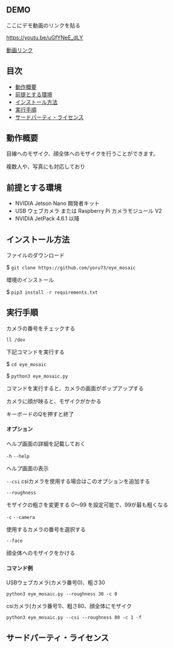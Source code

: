 ## DEMO
ここにデモ動画のリンクを貼る

https://youtu.be/uGfYNeE_dLY


[動画リンク](https://github.com/yoru73/eye_mosaic)


## 目次
- [動作概要](https://github.com/yoru73/eye_mosaic#%E5%8B%95%E4%BD%9C%E6%A6%82%E8%A6%81)
- [前提とする環境](https://github.com/yoru73/eye_mosaic#%E5%89%8D%E6%8F%90%E3%81%A8%E3%81%99%E3%82%8B%E7%92%B0%E5%A2%83)
- [インストール方法](https://github.com/yoru73/eye_mosaic#%E3%82%A4%E3%83%B3%E3%82%B9%E3%83%88%E3%83%BC%E3%83%AB%E6%96%B9%E6%B3%95)
- [実行手順](https://github.com/yoru73/eye_mosaic#%E5%AE%9F%E8%A1%8C%E6%89%8B%E9%A0%86)
- [サードパーティ・ライセンス](https://github.com/yoru73/eye_mosaic#%E5%AE%9F%E8%A1%8C%E6%89%8B%E9%A0%86)


## 動作概要
目線へのモザイク、顔全体へのモザイクを行うことができます。

複数人や、写真にも対応しており


## 前提とする環境

- NVIDIA Jetson Nano 開発者キット
- USB ウェブカメラ または Raspberry Pi カメラモジュール V2
- NVIDIA JetPack 4.6.1 以降


## インストール方法
ファイルのダウンロード

$ `git clone https://github.com/yoru73/eye_mosaic`

環境のインストール

$ `pip3 install -r requirements.txt`


## 実行手順

カメラの番号をチェックする

`ll /dev`

下記コマンドを実行する

$ `cd eye_mosaic`

$ `python3 eye_mosaic.py`

コマンドを実行すると、カメラの画面がポップアップする

カメラに顔が映ると、モザイクがかかる

キーボードのQを押すと終了

#### オプション
ヘルプ画面の詳細を記載しておく

`-h`
`--help`

ヘルプ画面の表示


`--csi`
csiカメラを使用する場合はこのオプションを追加する


`--roughness`

モザイクの粗さを変更する
0～99 を設定可能で、99が最も粗くなる
 
`-c`
`--camera`

使用するカメラの番号を選択する

`--face`

顔全体へのモザイクをかける

#### コマンド例

USBウェブカメラ(カメラ番号0)、粗さ30

`python3 eye_mosaic.py --roughness 30 -c 0`

csiカメラ(カメラ番号1)、粗さ80、顔全体にモザイク 

`python3 eye_mosaic.py --csi --roughness 80 -c 1 -f`


## サードパーティ・ライセンス

